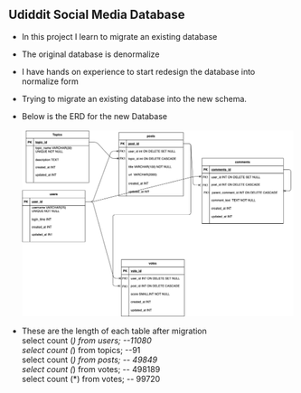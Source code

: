 ## Udiddit Social Media Database

- In this project I learn to migrate an existing database
- The original database is denormalize
- I have hands on experience to start redesign the database into normalize form
- Trying to migrate an existing database into the new schema.
- Below is the ERD for the new Database <br />
  <br />
  ![Udiddit ERD](/udiddit/ERD.png)

- These are the length of each table after migration <br />
  select count (_) from users; --11080 <br />
  select count (_) from topics; --91 <br />
  select count (_) from posts; -- 49849 <br />
  select count (_) from votes; -- 498189 <br />
  select count (\*) from votes; -- 99720
